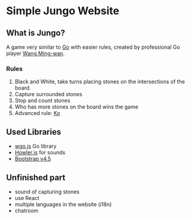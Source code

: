 # Simple Jungo Website

## What is Jungo?

A game very similar to [Go](https://youtu.be/5PTXdR8hLlQ) with easier rules, created by professional Go player [Wang Ming-wan](https://en.wikipedia.org/wiki/Wang_Ming-wan).

### Rules

1. Black and White, take turns placing stones on the intersections of the board.
2. Capture surrounded stones
3. Stop and count stones
4. Who has more stones on the board wins the game
5. Advanced rule: [Ko](https://en.wikipedia.org/wiki/Go_(game)#Ko_rule) 

## Used Libraries

+ [wgo.js](https://github.com/waltheri/wgo.js) Go library
+ [Howler.js](https://howlerjs.com/) for sounds
+ [Bootstrap v4.5](https://getbootstrap.com/docs/4.5/getting-started/introduction/)

## Unfinished part

+ sound of capturing stones 
+ use React
+ multiple languages in the website (i18n)
+ chatroom